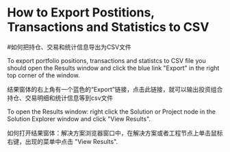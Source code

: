 # How to Export Postitions, Transactions and Statistics to CSV 
#如何把持仓、交易和统计信息导出为CSV文件


To export portfolio positions, transactions and statistcs to CSV file you should open the Results window 
and click the blue link "Export" in the right top corner of the window.
  
结果窗体的右上角有一个蓝色的“Export”链接，点击此链接，就可以输出投资组合持仓、交易明细和统计信息等到csv文件

To open the Results window: right click the Solution or Project node in the Solution Explorer window 
and click "View Results". 

如何打开结果窗体：解决方案浏览器窗口中，在解决方案或者工程节点上单击鼠标右键，出现的菜单中点击 "View Results". 

